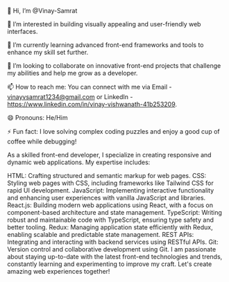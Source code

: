 👋 Hi, I’m @Vinay-Samrat

👀 I’m interested in building visually appealing and user-friendly web interfaces.

🌱 I’m currently learning advanced front-end frameworks and tools to enhance my skill set further.

💞️ I’m looking to collaborate on innovative front-end projects that challenge my abilities and help me grow as a developer.

📫 How to reach me: You can connect with me via Email - vinayvsamrat1234@gmail.com or LinkedIn - https://www.linkedin.com/in/vinay-vishwanath-41b253209.

😄 Pronouns: He/Him

⚡ Fun fact: I love solving complex coding puzzles and enjoy a good cup of coffee while debugging!

As a skilled front-end developer, I specialize in creating responsive and dynamic web applications. My expertise includes:

HTML: Crafting structured and semantic markup for web pages.
CSS: Styling web pages with CSS, including frameworks like Tailwind CSS for rapid UI development.
JavaScript: Implementing interactive functionality and enhancing user experiences with vanilla JavaScript and libraries.
React.js: Building modern web applications using React, with a focus on component-based architecture and state management.
TypeScript: Writing robust and maintainable code with TypeScript, ensuring type safety and better tooling.
Redux: Managing application state efficiently with Redux, enabling scalable and predictable state management.
REST APIs: Integrating and interacting with backend services using RESTful APIs.
Git: Version control and collaborative development using Git.
I am passionate about staying up-to-date with the latest front-end technologies and trends, constantly learning and experimenting to improve my craft. Let's create amazing web experiences together!
